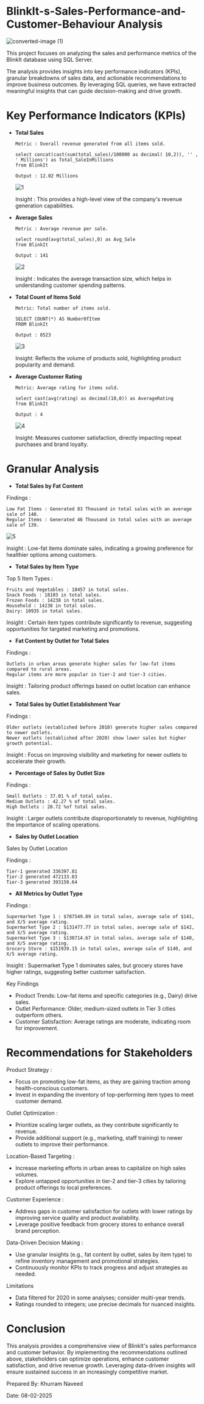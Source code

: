 # BlinkIt-s-Sales-Performance-and-Customer-Behaviour Analysis

![converted-image (1)](https://github.com/user-attachments/assets/5c5c8bc2-6706-4c50-b5de-7c51c6a0d533)

This project focuses on analyzing the sales and performance metrics of the BlinkIt database using SQL Server.

The analysis provides insights into key performance indicators (KPIs), granular breakdowns of sales data, and actionable recommendations to improve business outcomes. By leveraging SQL queries, we have extracted meaningful insights that can guide decision-making and drive growth.


# Key Performance Indicators (KPIs)

- **Total Sales**

      Metric : Overall revenue generated from all items sold.
  
      select concat(cast(sum(total_sales)/100000 as decimal( 10,2)), '' , ' Millions') as Total_SaleInMillions
      from BlinkIt
  
      Output : 12.02 Millions

     ![1](https://github.com/user-attachments/assets/a6454f60-2f97-44c2-9711-1b302e0f12b1)

  Insight : This provides a high-level view of the company's revenue generation capabilities.

- **Average Sales**

      Metric : Average revenue per sale.

      select round(avg(total_sales),0) as Avg_Sale 
      from BlinkIt
  
      Output : 141
  
  ![2](https://github.com/user-attachments/assets/8f4144b5-c2fa-47eb-986e-5b9139f92e19)

  Insight : Indicates the average transaction size, which helps in understanding customer spending patterns.

- **Total Count of Items Sold**

      Metric: Total number of items sold.

      SELECT COUNT(*) AS NumberOfItem
      FROM BlinkIt
  
      Output : 8523

  
  ![3](https://github.com/user-attachments/assets/5c7a0ca6-f08b-4528-9b47-32a1bba63f54)

  Insight: Reflects the volume of products sold, highlighting product popularity and demand.

 - **Average Customer Rating**

       Metric: Average rating for items sold.

       select cast(avg(rating) as decimal(10,0)) as AverageRating 
       from BlinkIt
   
       Output : 4

   ![4](https://github.com/user-attachments/assets/748da300-e4aa-4141-9d49-7b37540fb843)
   
   Insight: Measures customer satisfaction, directly impacting repeat purchases and brand loyalty.

# Granular Analysis

 - **Total Sales by Fat Content**

Findings :

    Low Fat Items : Generated 83 Thousand in total sales with an average sale of 140.
    Regular Items : Generated 46 Thousand in total sales with an average sale of 139.

![5](https://github.com/user-attachments/assets/e5e5c7a6-9dee-405f-9942-b5249eed8acc)

Insight : Low-fat items dominate sales, indicating a growing preference for healthier options among customers.

 - **Total Sales by Item Type**

Top 5 Item Types :

    Fruits and Vegetables : 18457 in total sales.
    Snack Foods : 18103 in total sales.
    Frozen Foods : 14238 in total sales.
    Household : 14238 in total sales.
    Dairy: 10935 in total sales.

Insight : Certain item types contribute significantly to revenue, suggesting opportunities for targeted marketing and promotions.

- **Fat Content by Outlet for Total Sales**

Findings :

    Outlets in urban areas generate higher sales for low-fat items compared to rural areas.
    Regular items are more popular in tier-2 and tier-3 cities.

Insight : Tailoring product offerings based on outlet location can enhance sales.

- **Total Sales by Outlet Establishment Year**

Findings :

    Older outlets (established before 2010) generate higher sales compared to newer outlets.
    Newer outlets (established after 2020) show lower sales but higher growth potential.

Insight : Focus on improving visibility and marketing for newer outlets to accelerate their growth.

- **Percentage of Sales by Outlet Size**
  
Findings :

    Small Outlets : 37.01 % of total sales.
    Medium Outlets : 42.27 % of total sales.
    High Outlets : 20.72 %of total sales.

Insight : Larger outlets contribute disproportionately to revenue, highlighting the importance of scaling operations.

- **Sales by Outlet Location**

Sales by Outlet Location

Findings :

    Tier-1 generated 336397.81 
    Tier-2 generated 472133.03
    Tier-3 generated 393150.64

- **All Metrics by Outlet Type**
  
Findings :

    Supermarket Type 1 : $787549.89 in total sales, average sale of $141, and X/5 average rating.
    Supermarket Type 2 : $131477.77 in total sales, average sale of $142, and X/5 average rating.
    Supermarket Type 3 : $130714.67 in total sales, average sale of $140, and X/5 average rating.
    Grocery Store : $151939.15 in total sales, average sale of $140, and X/5 average rating.

Insight : Supermarket Type 1 dominates sales, but grocery stores have higher ratings, suggesting better customer satisfaction.

Key Findings

- Product Trends: Low-fat items and specific categories (e.g., Dairy) drive sales.
- Outlet Performance: Older, medium-sized outlets in Tier 3 cities outperform others.
- Customer Satisfaction: Average ratings are moderate, indicating room for improvement.

# Recommendations for Stakeholders

Product Strategy :

- Focus on promoting low-fat items, as they are gaining traction among health-conscious customers.
- Invest in expanding the inventory of top-performing item types to meet customer demand.

Outlet Optimization :

- Prioritize scaling larger outlets, as they contribute significantly to revenue.
- Provide additional support (e.g., marketing, staff training) to newer outlets to improve their performance.

Location-Based Targeting :

- Increase marketing efforts in urban areas to capitalize on high sales volumes.
- Explore untapped opportunities in tier-2 and tier-3 cities by tailoring product offerings to local preferences.

Customer Experience :

- Address gaps in customer satisfaction for outlets with lower ratings by improving service quality and product availability.
- Leverage positive feedback from grocery stores to enhance overall brand perception.

Data-Driven Decision Making :

- Use granular insights (e.g., fat content by outlet, sales by item type) to refine inventory management and promotional strategies.
- Continuously monitor KPIs to track progress and adjust strategies as needed.

Limitations

- Data filtered for 2020 in some analyses; consider multi-year trends.
- Ratings rounded to integers; use precise decimals for nuanced insights.


# Conclusion

This analysis provides a comprehensive view of BlinkIt's sales performance and customer behavior. By implementing the recommendations outlined above, stakeholders can optimize operations, enhance customer satisfaction, and drive revenue growth. Leveraging data-driven insights will ensure sustained success in an increasingly competitive market.

Prepared By: Khurram Naveed

Date: 08-02-2025



